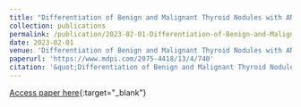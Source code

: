 ```yaml
---
title: "Differentiation of Benign and Malignant Thyroid Nodules with ANFIS by Using Genetic Algorithm and Proposing a Novel CAD-Based Risk Stratification System of Thyroid Nodules"
collection: publications
permalink: /publication/2023-02-01-Differentiation-of-Benign-and-Malignant-Thyroid-Nodules-with-ANFIS-by-Using-Genetic-Algorithm-and-Proposing-a-Novel-CAD-Based-Risk-Stratification-System-of-Thyroid-Nodules
date: 2023-02-01
venue: 'Differentiation of Benign and Malignant Thyroid Nodules with ANFIS by Using Genetic Algorithm and Proposing a Novel CAD-Based Risk Stratification System of Thyroid Nodules'
paperurl: 'https://www.mdpi.com/2075-4418/13/4/740'
citation: '&quot;Differentiation of Benign and Malignant Thyroid Nodules with ANFIS by Using Genetic Algorithm and Proposing a Novel CAD-Based Risk Stratification System of Thyroid Nodules.&quot; Differentiation of Benign and Malignant Thyroid Nodules with ANFIS by Using Genetic Algorithm and Proposing a Novel CAD-Based Risk Stratification System of Thyroid Nodules, 2023.'
---
```

[Access paper here](https://www.mdpi.com/2075-4418/13/4/740){:target="_blank"}
